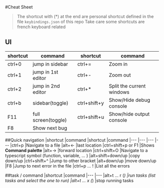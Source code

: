 #Cheat Sheet

> The shortcut with (*) at the end are personal shortcut defined in the file `keybindings.json` of this repo
> Take care some shortcuts are french keyboard related

## UI
|shortcut   |command            |shortcut       |command
|---        |---                |---            |---
|ctrl+0     |jump in sidebar    |ctrl+=         |Zoom in
|ctrl+1     |jump in 1st editor |ctrl+-         |Zoom out
|ctrl+2     |jump in 2nd editor |ctrl+*         |Split the current windows
|ctrl+b     |sidebar(toggle)    |ctrl+shift+y   |Show/Hide debug console
|F11        |full screen(toggle)|ctrl+shift+u   |Show/hide output console
|F8         |Show next bug      |               |

##Quick navigation
|shortcut               |command                                                    |shortcut                   |command
|---                    |---                                                        |---                        |---
|ctrl+p                 |Navigate to a file                                         |alt+<-                     |last location
|ctrl+shift+p or F1     |Shows **Command palette**                                  |alt+->                     |forward location
|ctrl+shift+O           |Navigate to a typescript symbol (function, variable, ... ) |alt+shift+down/up          |copy down/up
|ctrl+shift+^           |Jump to other bracket                                      |alt+down/up                |move down/up
|F8                     |Jump to next error in the file
|ctrl+p ... !           |List all the errors

##task / command
|shortcut           |command
|---                |---
|alt+t ... r (*)    |run tasks (list tasks and select the one to run)
|alt+t ... x (*)    |stop running tasks
